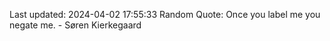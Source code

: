 Last updated: 2024-04-02 17:55:33
Random Quote: Once you label me you negate me. - Søren Kierkegaard